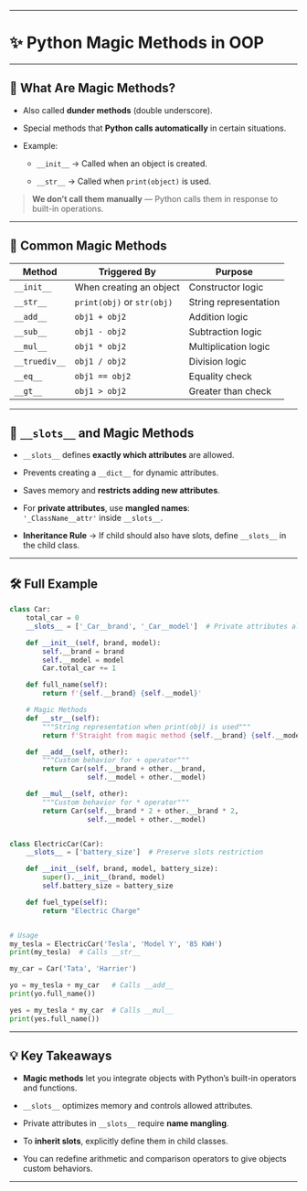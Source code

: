
---

# ✨ Python Magic Methods in OOP

---

## 🔹 What Are Magic Methods?

- Also called **dunder methods** (double underscore).
    
- Special methods that **Python calls automatically** in certain situations.
    
- Example:
    
    - `__init__` → Called when an object is created.
        
    - `__str__` → Called when `print(object)` is used.
        

> **We don’t call them manually** — Python calls them in response to built-in operations.

---

## 📌 Common Magic Methods

|Method|Triggered By|Purpose|
|---|---|---|
|`__init__`|When creating an object|Constructor logic|
|`__str__`|`print(obj)` or `str(obj)`|String representation|
|`__add__`|`obj1 + obj2`|Addition logic|
|`__sub__`|`obj1 - obj2`|Subtraction logic|
|`__mul__`|`obj1 * obj2`|Multiplication logic|
|`__truediv__`|`obj1 / obj2`|Division logic|
|`__eq__`|`obj1 == obj2`|Equality check|
|`__gt__`|`obj1 > obj2`|Greater than check|

---

## 🔹 `__slots__` and Magic Methods

- `__slots__` defines **exactly which attributes** are allowed.
    
- Prevents creating a `__dict__` for dynamic attributes.
    
- Saves memory and **restricts adding new attributes**.
    
- For **private attributes**, use **mangled names**:  
    `'_ClassName__attr'` inside `__slots__`.
    
- **Inheritance Rule** → If child should also have slots, define `__slots__` in the child class.
    

---

## 🛠 Full Example

```python
class Car:
    total_car = 0
    __slots__ = ['_Car__brand', '_Car__model']  # Private attributes allowed

    def __init__(self, brand, model):
        self.__brand = brand
        self.__model = model
        Car.total_car += 1

    def full_name(self):
        return f'{self.__brand} {self.__model}'

    # Magic Methods
    def __str__(self):
        """String representation when print(obj) is used"""
        return f'Straight from magic method {self.__brand} {self.__model}'

    def __add__(self, other):
        """Custom behavior for + operator"""
        return Car(self.__brand + other.__brand,
                   self.__model + other.__model)

    def __mul__(self, other):
        """Custom behavior for * operator"""
        return Car(self.__brand * 2 + other.__brand * 2,
                   self.__model + other.__model)


class ElectricCar(Car):
    __slots__ = ['battery_size']  # Preserve slots restriction

    def __init__(self, brand, model, battery_size):
        super().__init__(brand, model)
        self.battery_size = battery_size

    def fuel_type(self):
        return "Electric Charge"


# Usage
my_tesla = ElectricCar('Tesla', 'Model Y', '85 KWH')
print(my_tesla)  # Calls __str__

my_car = Car('Tata', 'Harrier')

yo = my_tesla + my_car   # Calls __add__
print(yo.full_name())

yes = my_tesla * my_car  # Calls __mul__
print(yes.full_name())
```

---

## 💡 Key Takeaways

- **Magic methods** let you integrate objects with Python’s built-in operators and functions.
    
- `__slots__` optimizes memory and controls allowed attributes.
    
- Private attributes in `__slots__` require **name mangling**.
    
- To **inherit slots**, explicitly define them in child classes.
    
- You can redefine arithmetic and comparison operators to give objects custom behaviors.
    

---

